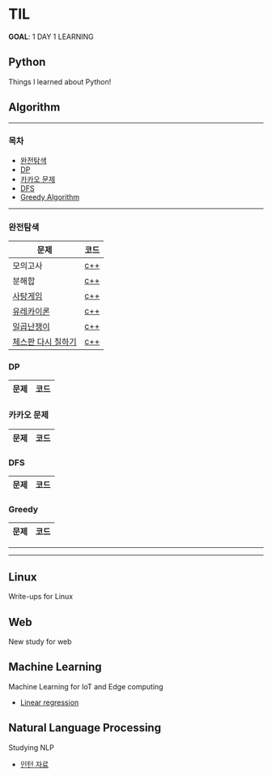# TIL

**GOAL**: 1 DAY 1 LEARNING

## Python
Things I learned about Python!

## Algorithm
----------------------------------------------
### 목차
* [완전탐색](https://github.com/Haonly/TIL/tree/master/Algorithm/Bruete%20Force)
* [DP](https://github.com/Haonly/TIL/tree/master/Algorithm/DP)
* [카카오 문제](https://github.com/Haonly/TIL/tree/master/Algorithm/카카오%20문제)
* [DFS](https://github.com/Haonly/TIL/tree/master/Algorithm/DFS)
* [Greedy Algorithm](https://github.com/Haonly/TIL/tree/master/Algorithm/Greedy)
-------------------------------------
### 완전탐색
문제 | 코드
--- | ---
모의고사 | [c++](https://github.com/Haonly/TIL/blob/master/Algorithm/Bruete%20Force/모의고사.cpp)
분해합 | [c++](https://github.com/Haonly/TIL/blob/master/Algorithm/Bruete%20Force/분해합.cpp)
[사탕게임](https://www.acmicpc.net/problem/3085) | [c++](https://github.com/Haonly/TIL/blob/master/Algorithm/Bruete%20Force/사탕게임.cpp)
[유레카이론](https://www.acmicpc.net/problem/10448) | [c++](https://github.com/Haonly/TIL/blob/master/Algorithm/Bruete%20Force/유레카이론.cpp)
[일곱난쟁이](https://www.acmicpc.net/problem/2309) | [c++](https://github.com/Haonly/TIL/blob/master/Algorithm/Bruete%20Force/일곱난쟁이.cpp)
[체스판 다시 칠하기](https://www.acmicpc.net/problem/1018) | [c++](https://github.com/Haonly/TIL/blob/master/Algorithm/Bruete%20Force/채스판%20다시%20칠하기.cpp)
### DP
문제 | 코드
--- | ---

### 카카오 문제
문제 | 코드
--- | ---

### DFS
문제 | 코드
--- | ---

### Greedy
문제 | 코드
--- | ---

-----------------
--------------------
## Linux
Write-ups for Linux

## Web
New study for web

## Machine Learning
Machine Learning for IoT and Edge computing 
* [Linear regression](https://github.com/hayeon0824/TIL/blob/master/DL/Linear%20regression.md)

## Natural Language Processing
Studying NLP 
* [인턴 자료](https://github.com/Haonly/NER-with-tensorflow)
